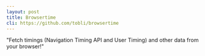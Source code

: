 ```yaml
---
layout: post
title: Browsertime
cli: https://github.com/tobli/browsertime
---
```


"Fetch timings (Navigation Timing API and User Timing) and other data from your browser!"
